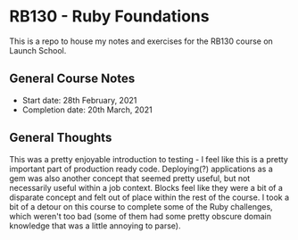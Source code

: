 # RB130 - Ruby Foundations
This is a repo to house my notes and exercises for the RB130 course on Launch School.

## General Course Notes
- Start date: 28th February, 2021
- Completion date: 20th March, 2021

## General Thoughts
This was a pretty enjoyable introduction to testing - I feel like this is a pretty important part of production ready code. Deploying(?) applications as a gem was also another concept that seemed pretty useful, but not necessarily useful within a job context. Blocks feel like they were a bit of a disparate concept and felt out of place within the rest of the course. I took a bit of a detour on this course to complete some of the Ruby challenges, which weren't too bad (some of them had some pretty obscure domain knowledge that was a little annoying to parse).
